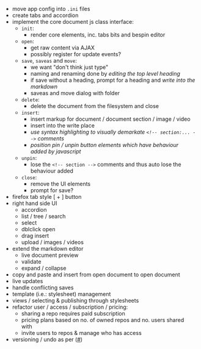* move app config into `.ini` files
* create tabs and accordion
* implement the core document js class interface:
  * `init`: 
    * render core elements, inc. tabs bits and bespin editor
  * `open`:
    * get raw content via AJAX
    * possibly register for update events?
  * `save`, `saveas` and `move`:
    * we want "don't think just type"
    * naming and renaming done by *editing the top level heading*
    * if save without a heading, prompt for a heading and *write into the markdown*
    * saveas and move dialog with folder
  * `delete`:
    * delete the document from the filesystem and close
  * `insert`:
    * insert markup for document / document section / image / video
    * insert into the write place
    * *use syntax highlighting to visually demarkate `<!-- section:... -->` comments*
    * *position pin / unpin button elements which have behaviour added by javascript*
  * `unpin`: 
    * lose the `<!-- section -->` comments and thus auto lose the behaviour added
  * `close`:
    * remove the UI elements
    * prompt for save?
* firefox tab style [ + ] button
* right hand side UI
  * accordion
  * list / tree / search
  * select
  * dblclick open
  * drag insert
  * upload / images / videos
* extend the markdown editor
  * live document preview
  * validate
  * expand / collapse
* copy and paste and insert from open document to open document
* live updates
* handle conflicting saves
* template (i.e.: stylesheet) management
* views / selecting & publishing through stylesheets
* refactor user / access / subscription / pricing:
  * sharing a repo requires paid subscription
  * pricing plans based on no. of owned repos and no. users shared with
  * invite users to repos & manage who has access
* versioning / undo as per ([#][]) 

[#]: http://blog.couch.io/post/632718824/simple-document-versioning-with-couchdb
